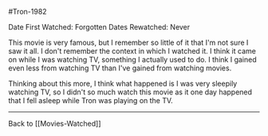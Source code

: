 #Tron-1982

Date First Watched:  Forgotten
Dates Rewatched:  Never

This movie is very famous, but I remember so little of it that I'm not sure I saw it all.  I don't remember the context in which I watched it.  I think it came on while I was watching TV, something I actually used to do.  I think I gained even less from watching TV than I've gained from watching movies.

Thinking about this more, I think what happened is I was very sleepily watching TV, so I didn't so much watch this movie as it one day happened that I fell asleep while Tron was playing on the TV.

---
Back to [[Movies-Watched]]
